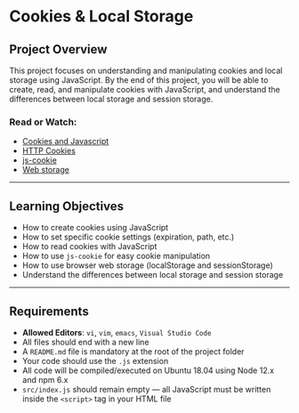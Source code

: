 # Cookies & Local Storage

## Project Overview

This project focuses on understanding and manipulating cookies and local storage using JavaScript. By the end of this project, you will be able to create, read, and manipulate cookies with JavaScript, and understand the differences between local storage and session storage.

### Read or Watch:

- [Cookies and Javascript](https://example.com)
- [HTTP Cookies](https://example.com)
- [js-cookie](https://example.com)
- [Web storage](https://example.com)

---

## Learning Objectives

- How to create cookies using JavaScript
- How to set specific cookie settings (expiration, path, etc.)
- How to read cookies with JavaScript
- How to use `js-cookie` for easy cookie manipulation
- How to use browser web storage (localStorage and sessionStorage)
- Understand the differences between local storage and session storage

---

## Requirements

- **Allowed Editors**: `vi`, `vim`, `emacs`, `Visual Studio Code`
- All files should end with a new line
- A `README.md` file is mandatory at the root of the project folder
- Your code should use the `.js` extension
- All code will be compiled/executed on Ubuntu 18.04 using Node 12.x and npm 6.x
- `src/index.js` should remain empty — all JavaScript must be written inside the `<script>` tag in your HTML file
